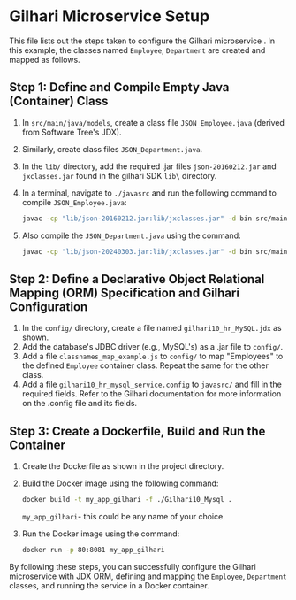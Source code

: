 # Gilhari Microservice Setup

This file lists out the steps taken to configure the Gilhari microservice . In this example, the classes named `Employee`, `Department` are created and mapped as follows.

## Step 1: Define and Compile Empty Java (Container) Class

1. In `src/main/java/models`, create a class file `JSON_Employee.java`  (derived from Software Tree's JDX).
2. Similarly, create class files `JSON_Department.java`.

3. In the `lib/` directory, add the required .jar files `json-20160212.jar` and `jxclasses.jar` found in the gilhari SDK `lib\` directory.

4. In a terminal, navigate to `./javasrc` and run the following command to compile `JSON_Employee.java`:
    ```bash
    javac -cp "lib/json-20160212.jar:lib/jxclasses.jar" -d bin src/main/java/models/JSON_Employee.java
    ```
5. Also compile the `JSON_Department.java` using the command:
    ```bash
    javac -cp "lib/json-20240303.jar:lib/jxclasses.jar" -d bin src/main/java/models/JSON_Department.java
    
    ```

## Step 2: Define a Declarative Object Relational Mapping (ORM) Specification and Gilhari Configuration

1. In the `config/` directory, create a file named `gilhari10_hr_MySQL.jdx` as shown.
2. Add the database's JDBC driver (e.g., MySQL's) as a .jar file to `config/`.
3. Add a file `classnames_map_example.js` to `config/` to map "Employees" to the defined `Employee` container class. Repeat the same for the other  class.
4. Add a file `gilhari10_hr_mysql_service.config` to `javasrc/` and fill in the required fields. Refer to the Gilhari documentation for more information on the .config file and its fields.

## Step 3: Create a Dockerfile, Build and Run the Container

1. Create the Dockerfile as shown in the project directory.
2. Build the Docker image using the following command:
    ```bash
    docker build -t my_app_gilhari -f ./Gilhari10_Mysql .
    ```
    `my_app_gilhari`- this could be any name of your choice.

3. Run the Docker image using the command:
    ```bash
    docker run -p 80:8081 my_app_gilhari
    ```

By following these steps, you can successfully configure the Gilhari microservice with JDX ORM, defining and mapping the `Employee`, `Department` classes, and running the service in a Docker container.









